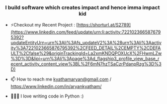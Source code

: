 <h3 align="center">I build software which creates impact and hence imma impact kid</h3>

- ⚡Checkout my Recent Project : [https://shorturl.at/S2789](https://www.linkedin.com/feed/update/urn:li:activity:7221023665876795392?updateEntityUrn=urn%3Ali%3Afs_updateV2%3A%28urn%3Ali%3Aactivity%3A7221023665876795392%2CFEED_DETAIL%2CEMPTY%2CDEFAULT%2Cfalse%29&originTrackingId=La2xmKNDQPOXUcX%2FHwmLZw%3D%3D&lipi=urn%3Ali%3Apage%3Ad_flagship3_profile_view_base_recent_activity_content_view%3BL%2F6mN7hzTSaCzrPdanpRzg%3D%3D)
    
- 📫 How to reach me [kyathamaryan@gmail.com](kyathamaryan@gmail.com) / https://www.linkedin.com/in/aryankyatham/

- 🧑🏽‍💻 I love writing code in Python :)

          

